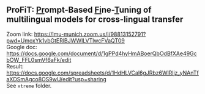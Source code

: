## ProFiT: <u>Pr</u>ompt-Based <u>Fi</u>ne-<u>T</u>uning of multilingual models for cross-lingual transfer

Zoom link: https://lmu-munich.zoom.us/j/98813152791?pwd=UmoxYk1vbGtERlBJWWlLVTlwcFVaQT09  
Google doc: https://docs.google.com/document/d/1gPPd4hyHmABoerQbOdBfXAe49GcbOW_FFL0smVf6aFk/edit  
Result: https://docs.google.com/spreadsheets/d/1HdHLVCal6gJRbz6WlRljz_yNAnTfaXDSmAgco8OS9wU/edit?usp=sharing  
See `xtreme` folder.
